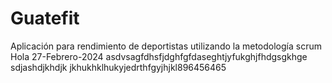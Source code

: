 # Guatefit
Aplicación para rendimiento de deportistas utilizando la metodología scrum
Hola
27-Febrero-2024
asdvsagfdhsfjdghfgfdaseghtjyfukghjfhdgsgkhge
sdjashdjkhdjk
jkhukhklhukyjedrthfgyjhjkl896456465